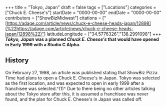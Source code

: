 +++
title = "Tokyo, Japan"
draft = false
tags = ["Locations"]
categories = ["Chuck E. Cheese's"]
startDate = "0000-00-00"
endDate = "0000-00-00"
contributors = ["ShowBizMidwest"]
citations = ["[https://adage.com/article/news/chuck-e-cheese-heads-japan/12898](%22https://adage.com/article/news/chuck-e-cheese-heads-japan/12898%22)"]
latitudeLongitude = ["34.5776326","138.2991098"]
+++
***Tokyo, Japan* was a planned *Chuck E. Cheese's* that would have opened in Early 1999 with a Studio C Alpha.**

## History

On February 27, 1998, an article was published stating that ShowBiz Pizza Time had plans to open a Chuck E. Cheese's in Japan. Tokyo was selected as the first location, and was expected to open in early 1999 after a franchisee was selected.^(1)^
Due to there being no other articles talking about the Tokyo store after this, it is assumed a franchisee was never found, and the plan for Chuck E. Cheese's in Japan was called off.
